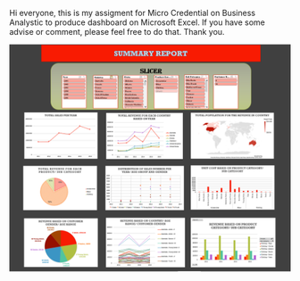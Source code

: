 Hi everyone, this is my assigment for Micro Credential on Business Analystic to produce dashboard on Microsoft Excel. If you have some advise or comment, please feel free to do that. Thank you.

<img alt="014-5296870" src="/Assigment Excel.png"/>

